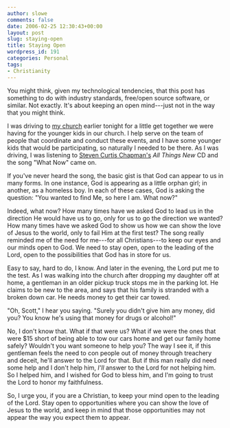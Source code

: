 ```yaml
---
author: slowe
comments: false
date: 2006-02-25 12:30:43+00:00
layout: post
slug: staying-open
title: Staying Open
wordpress_id: 191
categories: Personal
tags:
- Christianity
---
```


You might think, given my technological tendencies, that this post has something to do with industry standards, free/open source software, or similar. Not exactly. It's about keeping an open mind---just not in the way that you might think.

I was driving to [my church](http://www.capitalcitycog.com/) earlier tonight for a little get together we were having for the younger kids in our church. I help serve on the team of people that coordinate and conduct these events, and I have some younger kids that would be participating, so naturally I needed to be there. As I was driving, I was listening to [Steven Curtis Chapman's](http://www.stevencurtischapman.com/) _All Things New_ CD and the song "What Now" came on.

If you've never heard the song, the basic gist is that God can appear to us in many forms. In one instance, God is appearing as a little orphan girl; in another, as a homeless boy. In each of these cases, God is asking the question: "You wanted to find Me, so here I am. What now?"

Indeed, what now? How many times have we asked God to lead us in the direction He would have us to go, only for us to go the direction we wanted? How many times have we asked God to show us how we can show the love of Jesus to the world, only to fail Him at the first test? The song really reminded me of the need for me---for all Christians---to keep our eyes and our minds open to God. We need to stay open, open to the leading of the Lord, open to the possibilities that God has in store for us.

Easy to say, hard to do, I know. And later in the evening, the Lord put me to the test. As I was walking into the church after dropping my daughter off at home, a gentleman in an older pickup truck stops me in the parking lot. He claims to be new to the area, and says that his family is stranded with a broken down car. He needs money to get their car towed.

"Oh, Scott," I hear you saying. "Surely you didn't give him any money, did you? You know he's using that money for drugs or alcohol!"

No, I don't know that. What if that were us? What if we were the ones that were $15 short of being able to tow our cars home and get our family home safely? Wouldn't you want someone to help you? The way I see it, if this gentleman feels the need to con people out of money through treachery and deceit, he'll answer to the Lord for that. But if this man really did need some help and I don't help him, _I'll_ answer to the Lord for not helping him. So I helped him, and I wished for God to bless him, and I'm going to trust the Lord to honor my faithfulness.

So, I urge you, if you are a Christian, to keep your mind open to the leading of the Lord. Stay open to opportunities where you can show the love of Jesus to the world, and keep in mind that those opportunities may not appear the way you expect them to appear.
